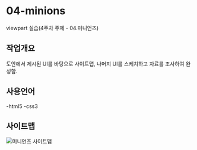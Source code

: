 # 04-minions
viewpart 실습(4주차 주제 - 04.미니언즈)

## 작업개요
도안에서 제시된 UI를 바탕으로 사이트맵, 나머지 UI를 스케치하고 자료를 조사하여 완성함.

## 사용언어
-html5
-css3

## 사이트맵
![미니언즈 사이트맵](https://picsum.photos/id/100/600/400)
